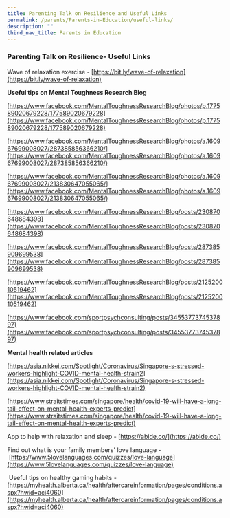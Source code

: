 ```yaml
---
title: Parenting Talk on Resilience and Useful Links
permalink: /parents/Parents-in-Education/useful-links/
description: ""
third_nav_title: Parents in Education
---
```

### Parenting Talk on Resilience- Useful Links

  
Wave of relaxation exercise - [https://bit.ly/wave-of-relaxation](https://bit.ly/wave-of-relaxation)

  

**Useful tips on Mental Toughness Research Blog**

[https://www.facebook.com/MentalToughnessResearchBlog/photos/p.177589020679228/177589020679228](https://www.facebook.com/MentalToughnessResearchBlog/photos/p.177589020679228/177589020679228)

  

[https://www.facebook.com/MentalToughnessResearchBlog/photos/a.160967699008027/287385856366210/](https://www.facebook.com/MentalToughnessResearchBlog/photos/a.160967699008027/287385856366210/)

  

[https://www.facebook.com/MentalToughnessResearchBlog/photos/a.160967699008027/213830647055065/](https://www.facebook.com/MentalToughnessResearchBlog/photos/a.160967699008027/213830647055065/)

  

[https://www.facebook.com/MentalToughnessResearchBlog/posts/230870648684398](https://www.facebook.com/MentalToughnessResearchBlog/posts/230870648684398)

  

[https://www.facebook.com/MentalToughnessResearchBlog/posts/287385909699538](https://www.facebook.com/MentalToughnessResearchBlog/posts/287385909699538)

  

[https://www.facebook.com/MentalToughnessResearchBlog/posts/212520010519462](https://www.facebook.com/MentalToughnessResearchBlog/posts/212520010519462)

  

[https://www.facebook.com/sportpsychconsulting/posts/3455377374537897](https://www.facebook.com/sportpsychconsulting/posts/3455377374537897)

  

  

**Mental health related articles**

[https://asia.nikkei.com/Spotlight/Coronavirus/Singapore-s-stressed-workers-highlight-COVID-mental-health-strain2](https://asia.nikkei.com/Spotlight/Coronavirus/Singapore-s-stressed-workers-highlight-COVID-mental-health-strain2)

  

[https://www.straitstimes.com/singapore/health/covid-19-will-have-a-long-tail-effect-on-mental-health-experts-predict](https://www.straitstimes.com/singapore/health/covid-19-will-have-a-long-tail-effect-on-mental-health-experts-predict)

  

App to help with relaxation and sleep - [https://abide.co/](https://abide.co/)

  

Find out what is your family members' love language - [https://www.5lovelanguages.com/quizzes/love-language](https://www.5lovelanguages.com/quizzes/love-language)

  

 Useful tips on healthy gaming habits -[https://myhealth.alberta.ca/health/aftercareinformation/pages/conditions.aspx?hwid=aci4060](https://myhealth.alberta.ca/health/aftercareinformation/pages/conditions.aspx?hwid=aci4060)